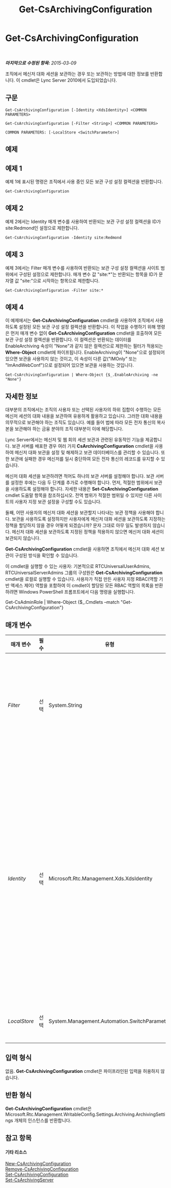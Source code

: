 ﻿---
title: Get-CsArchivingConfiguration
TOCTitle: Get-CsArchivingConfiguration
ms:assetid: e4951b81-2738-4cc2-87be-f8ee79da6c09
ms:mtpsurl: https://technet.microsoft.com/ko-kr/library/Gg399012(v=OCS.15)
ms:contentKeyID: 49305327
ms.date: 08/24/2015
mtps_version: v=OCS.15
ms.translationtype: HT
---

# Get-CsArchivingConfiguration

 

_**마지막으로 수정된 항목:** 2015-03-09_

조직에서 메신저 대화 세션을 보관하는 경우 또는 보관하는 방법에 대한 정보를 반환합니다. 이 cmdlet은 Lync Server 2010에서 도입되었습니다.

## 구문

    Get-CsArchivingConfiguration [-Identity <XdsIdentity>] <COMMON PARAMETERS>

    Get-CsArchivingConfiguration [-Filter <String>] <COMMON PARAMETERS>

    COMMON PARAMETERS: [-LocalStore <SwitchParameter>]

## 예제

## 예제 1

예제 1에 표시된 명령은 조직에서 사용 중인 모든 보관 구성 설정 컬렉션을 반환합니다.

    Get-CsArchivingConfiguration

## 예제 2

예제 2에서는 Identity 매개 변수를 사용하여 반환되는 보관 구성 설정 컬렉션을 ID가 site:Redmond인 설정으로 제한합니다.

    Get-CsArchivingConfiguration -Identity site:Redmond

## 예제 3

예제 3에서는 Filter 매개 변수를 사용하여 반환되는 보관 구성 설정 컬렉션을 사이트 범위에서 구성된 설정으로 제한합니다. 매개 변수 값 "site:\*"는 반환되는 항목을 ID가 문자열 값 "site:"으로 시작하는 항목으로 제한합니다.

    Get-CsArchivingConfiguration -Filter site:*

## 예제 4

이 예제에서는 **Get-CsArchivingConfiguration** cmdlet을 사용하여 조직에서 사용하도록 설정된 모든 보관 구성 설정 컬렉션을 반환합니다. 이 작업을 수행하기 위해 명령은 먼저 매개 변수 없이 **Get-CsArchivingConfiguration** cmdlet을 호출하여 모든 보관 구성 설정 컬렉션을 반환합니다. 이 컬렉션은 반환되는 데이터를 EnableArchiving 속성이 "None"과 같지 않은 컬렉션으로 제한하는 필터가 적용되는 **Where-Object** cmdlet에 파이프됩니다. EnableArchiving이 "None"으로 설정되어 있으면 보관을 사용하지 않는 것이고, 이 속성이 다른 값("IMOnly" 또는 "ImAndWebConf")으로 설정되어 있으면 보관을 사용하는 것입니다.

    Get-CsArchivingConfiguration | Where-Object {$_.EnableArchiving -ne "None"}

## 자세한 정보

대부분의 조직에서는 조직의 사용자 또는 선택된 사용자의 하위 집합이 수행하는 모든 메신저 세션의 대화 내용을 보관하여 유용하게 활용하고 있습니다. 그러한 대화 내용을 의무적으로 보관해야 하는 조직도 있습니다. 예를 들어 법에 따라 모든 전자 통신의 복사본을 보관해야 하는 금융 분야의 조직 대부분이 이에 해당합니다.

Lync Server에서는 메신저 및 웹 회의 세션 보관과 관련된 유동적인 기능을 제공합니다. 보관 서버를 배포한 경우 여러 가지 **CsArchivingConfiguration** cmdlet을 사용하여 메신저 대화 보관을 설정 및 해제하고 보관 데이터베이스를 관리할 수 있습니다. 또한 보관에 실패한 경우 메신저를 일시 중단하여 모든 전자 통신의 레코드를 유지할 수 있습니다.

메신저 대화 세션을 보관하려면 적어도 하나의 보관 서버를 설정해야 합니다. 보관 서버를 설정한 후에는 다음 두 단계를 추가로 수행해야 합니다. 먼저, 적절한 범위에서 보관을 사용하도록 설정해야 합니다. 자세한 내용은 **Set-CsArchivingConfiguration** cmdlet 도움말 항목을 참조하십시오. 전역 범위가 적절한 범위일 수 있지만 다른 사이트의 사용자 지정 보관 설정을 구성할 수도 있습니다.

둘째, 어떤 사용자의 메신저 대화 세션을 보관할지 나타내는 보관 정책을 사용해야 합니다. 보관을 사용하도록 설정하지만 사용자에게 메신저 대화 세션을 보관하도록 지정하는 정책을 할당하지 않을 경우 어떻게 되겠습니까? 문자 그대로 아무 일도 발생하지 않습니다. 메신저 대화 세션을 보관하도록 지정된 정책을 적용하지 않으면 메신저 대화 세션이 보관되지 않습니다.

**Get-CsArchivingConfiguration** cmdlet을 사용하면 조직에서 메신저 대화 세션 보관이 구성된 방식을 확인할 수 있습니다.

이 cmdlet을 실행할 수 있는 사용자: 기본적으로 RTCUniversalUserAdmins, RTCUniversalServerAdmins 그룹의 구성원은 **Get-CsArchivingConfiguration** cmdlet을 로컬로 실행할 수 있습니다. 사용자가 직접 만든 사용자 지정 RBAC(역할 기반 액세스 제어) 역할을 포함하여 이 cmdlet이 할당된 모든 RBAC 역할의 목록을 반환하려면 Windows PowerShell 프롬프트에서 다음 명령을 실행합니다.

Get-CsAdminRole | Where-Object {$\_.Cmdlets –match "Get-CsArchivingConfiguration"}

## 매개 변수


<table>
<colgroup>
<col style="width: 25%" />
<col style="width: 25%" />
<col style="width: 25%" />
<col style="width: 25%" />
</colgroup>
<thead>
<tr class="header">
<th>매개 변수</th>
<th>필수</th>
<th>유형</th>
<th>설명</th>
</tr>
</thead>
<tbody>
<tr class="odd">
<td><p><em>Filter</em></p></td>
<td><p>선택</p></td>
<td><p>System.String</p></td>
<td><p>와일드카드 문자를 사용하여 하나 이상의 보관 구성 설정 컬렉션을 반환하는 데 사용됩니다. 사이트 범위에서 구성된 모든 설정 컬렉션을 반환하려면 -Filter site:* 구문을 사용하고, ID(필터링할 수 있는 유일한 속성)에 문자열 값 &quot;Canada&quot;가 포함된 모든 설정 컬렉션을 반환하려면 -Filter &quot;*Canada*&quot; 구문을 사용합니다.</p></td>
</tr>
<tr class="even">
<td><p><em>Identity</em></p></td>
<td><p>선택</p></td>
<td><p>Microsoft.Rtc.Management.Xds.XdsIdentity</p></td>
<td><p>반환할 보관 설정의 컬렉션에 대한 고유 식별자를 나타냅니다. 전역 설정을 참조하려면 -Identity global 구문을 사용하고, 사이트 범위에서 구성된 컬렉션을 참조하려면 -Identity site:Redmond와 같은 구문을 사용합니다. 개별 등록자 풀에 할당된 설정에 대한 정보를 반환하려면 다음과 같은 구문을 사용합니다.</p>
<p>-Identity &quot;service:Registrar:atl-cs-001.litwareinc.com&quot;</p>
<p>풀 수준 설정은 Lync Server 2013에서만 사용할 수 있습니다.</p>
<p>ID를 지정할 때는 와일드카드를 사용할 수 없습니다. 와일드카드를 사용해야 하는 경우 대신 Filter 매개 변수를 포함합니다.</p>
<p>이 매개 변수를 지정하지 않으면 <strong>Get-CsArchivingConfiguration</strong> cmdlet이 조직에서 사용 중인 모든 보관 구성 설정 컬렉션을 반환합니다.</p></td>
</tr>
<tr class="odd">
<td><p><em>LocalStore</em></p></td>
<td><p>선택</p></td>
<td><p>System.Management.Automation.SwitchParameter</p></td>
<td><p>중앙 관리 저장소 자체가 아니라 중앙 관리 저장소의 로컬 복제본에서 보관 구성 데이터를 검색합니다.</p></td>
</tr>
</tbody>
</table>


## 입력 형식

없음. **Get-CsArchivingConfiguration** cmdlet은 파이프라인된 입력을 허용하지 않습니다.

## 반환 형식

**Get-CsArchivingConfiguration** cmdlet은 Microsoft.Rtc.Management.WritableConfig.Settings.Archiving.ArchivingSettings 개체의 인스턴스를 반환합니다.

## 참고 항목

#### 기타 리소스

[New-CsArchivingConfiguration](new-csarchivingconfiguration.md)  
[Remove-CsArchivingConfiguration](remove-csarchivingconfiguration.md)  
[Set-CsArchivingConfiguration](set-csarchivingconfiguration.md)  
[Set-CsArchivingServer](set-csarchivingserver.md)

